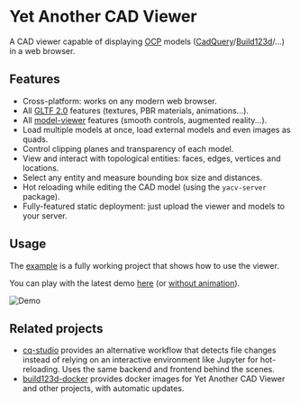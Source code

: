 # Yet Another CAD Viewer

A CAD viewer capable of displaying [OCP](https://github.com/CadQuery/OCP)
models ([CadQuery](https://github.com/CadQuery/cadquery)/[Build123d](https://github.com/gumyr/build123d)/...)
in a web browser.

## Features

- Cross-platform: works on any modern web browser.
- All [GLTF 2.0](https://www.khronos.org/gltf/) features (textures, PBR materials, animations...).
- All [model-viewer](https://modelviewer.dev/) features (smooth controls, augmented reality...).
- Load multiple models at once, load external models and even images as quads.
- Control clipping planes and transparency of each model.
- View and interact with topological entities: faces, edges, vertices and locations.
- Select any entity and measure bounding box size and distances.
- Hot reloading while editing the CAD model (using the `yacv-server` package).
- Fully-featured static deployment: just upload the viewer and models to your server.

## Usage

The [example](example) is a fully working project that shows how to use the viewer.

You can play with the latest
demo [here](https://yeicor-3d.github.io/yet-another-cad-viewer/?preload=logo.glb&preload=logo_hl.glb&preload=fox.glb&preload=img.jpg.glb&preload=location.glb)
(or
[without animation](https://yeicor-3d.github.io/yet-another-cad-viewer/?autoplay=false&preload=logo.glb&preload=logo_hl.glb&preload=fox.glb&preload=img.jpg.glb&preload=location.glb)).

![Demo](assets/screenshot.png)

## Related projects

- [cq-studio](https://github.com/ccazabon/cq-studio) provides an alternative workflow that detects file changes instead
  of relying on an interactive environment like Jupyter for hot-reloading.
  Uses the same backend and frontend behind the scenes.
- [build123d-docker](https://github.com/derhuerst/build123d-docker/pkgs/container/build123d) provides docker images for Yet Another CAD Viewer and other projects, with automatic updates.
